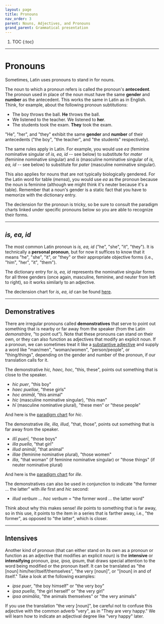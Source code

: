 ```yaml
---
layout: page
title: Pronouns
nav_order: 3
parent: Nouns, Adjectives, and Pronouns
grand_parent: Grammatical presentation
---
```


1. TOC
{:toc}

***

# Pronouns

Sometimes, Latin uses pronouns to stand in for nouns.

The noun to which a pronoun refers is called the pronoun's **antecedent**. The pronoun used in place of the noun must have the same **gender** and **number** as the antecedent. This works the same in Latin as in English. Think, for example, about the following pronoun subtitutions:

- The boy throws the ball. **He** throws the ball.
- We listened to the teacher. We listened to **her**.
- The students took the exam. **They** took the exam.

"He", "her", and "they" exhibit the same **gender** and **number** of their antecedents ("the boy", "the teacher", and "the students" respectively).

The same rules apply in Latin. For example, you would use *ea* (feminine nominative singular of *is, ea, id* -- see below) to substitute for *mater* (feminine nominative singular) and *is* (masculine nominative singular of *is, ea, id* -- see below) to substitute for *pater* (masculine nominative singular).

This also applies for nouns that are not typically biologically gendered. For the Latin word for table (*mensa*), you would use *ea* as the pronoun because the noun is feminine (although we might think it's neuter because it's a table). Remember that a noun's gender is a static fact that you have to memorize with the dictionary entry.

The declension for the pronoun is tricky, so be sure to consult the paradigm charts linked under specific pronouns below so you are able to recognize their forms.

***

## *is, ea, id*

The most common Latin pronoun is *is, ea, id* ("he", "she", "it", "they"). It is technically a **personal pronoun**, but for now it suffices to know that it means "he", "she", "it", or "they" or their appropriate objective forms (i.e., "him", "her", "it", "them").

The dictionary entry for *is, ea, id* represents the nominative singular forms for all three genders (once again, masculine, feminine, and neuter from left to right), so it works similarly to an adjective.

The declension chart for *is*, *ea*, *id* can be found [here](../../reference/pronouns-paradigms.html#is-ea-id---he-she-it-they-3rd-person).

***

## Demonstratives

There are irregular pronouns called **demonstratives** that serve to point out something that is nearby or far away from the speaker (from the Latin *demonstrāre*, "to point out"). Note that these pronouns can stand on their own, or they can also function as adjectives that modify an explicit noun. If a pronoun, we can sometimes treat it like a [substantive adjective](adjectives#substantives) and supply a word like "man/men", "woman/women", "person/people", or "thing/things", depending on the gender and number of the pronoun, if our translation calls for it.

The demonstrative *hic, haec, hoc*, "this, these", points out something that is close to the speaker.

- *hic puer*, "this boy"
- *haec puellae*, "these girls"
- *hoc animāl*, "this animal"
- *hic* (masculine nominative singular), "this man"
- *hī* (masculine nominative plural), "these men" or "these people"

And here is the [paradigm chart](reference/pronouns-paradigms.html#hic-haec-hoc---this-these) for *hic*.

The demonstrative *ille, illa, illud*, "that, those", points out something that is far away from the speaker.

- *illī puerī*, "those boys"
- *illa puella*, "that girl"
- *illud animāl*, "that animal"
- *illae* (feminine nominative plural), "those women"
- *illa*, "that woman" (if feminine nominative singular) or "those things" (if neuter nominative plural)

And here is the [paradigm chart](reference/pronouns-paradigms.html#ille-illa-illud---that-those) for *ille*.

The demonstratives can also be used in conjunction to indicate "the former ... the latter" with *ille* first and *hic* second:

- *illud verbum* ... *hoc verbum* = "the former word ... the latter word"

Think about why this makes sense! *ille* points to something that is far away, so in this use, it points to the item in a series that is farther away, i.e., "the former", as opposed to "the latter", which is closer.

***

## Intensives

Another kind of pronoun (that can either stand on its own as a pronoun or function as an adjective that modifies an explicit noun) is the **intensive** or **intensifying** pronoun, *ipse, ipsa, ipsum*, that draws special attention to the word being modified or the pronoun itself. It can be translated as "the [noun] him/her/itself/themselves", "the very [noun]", or "[noun] in and of itself." Take a look at the following examples:

- *ipse puer*, "the boy himself" or "the very boy"
- *ipsa puella*, "the girl herself" or "the very girl"
- *ipsa animālia*, "the animals themselves" or "the very animals"

If you use the translation "the very [noun]", be careful not to confuse this adjective with the common adverb "very", as in "They are very happy." We will learn how to indicate an adjectival degree like "very happy" later.
